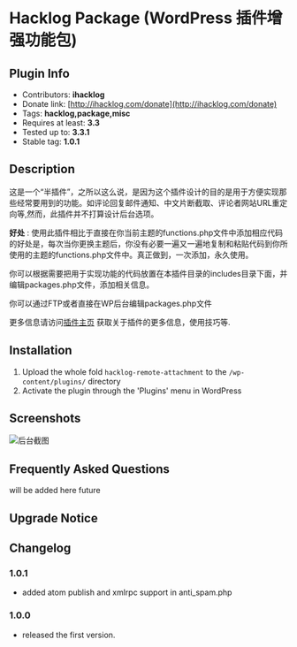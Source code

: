 # Hacklog Package (WordPress 插件增强功能包)

## Plugin Info
* Contributors: **ihacklog**
* Donate link: [http://ihacklog.com/donate](http://ihacklog.com/donate)
* Tags: **hacklog,package,misc**
* Requires at least: **3.3**
* Tested up to: **3.3.1**
* Stable tag: **1.0.1**


## Description

这是一个“半插件”，之所以这么说，是因为这个插件设计的目的是用于方便实现那些经常要用到的功能。如评论回复邮件通知、中文片断截取、评论者网站URL重定向等,然而，此插件并不打算设计后台选项。


**好处** : 使用此插件相比于直接在你当前主题的functions.php文件中添加相应代码的好处是，每次当你更换主题后，你没有必要一遍又一遍地复制和粘贴代码到你所使用的主题的functions.php文件中。真正做到，一次添加，永久使用。


你可以根据需要把用于实现功能的代码放置在本插件目录的includes目录下面，并编辑packages.php文件，添加相关信息。


你可以通过FTP或者直接在WP后台编辑packages.php文件


更多信息请访问[插件主页](http://ihacklog.com/?p=5428 "plugin homepage") 获取关于插件的更多信息，使用技巧等.


## Installation

1. Upload the whole fold `hacklog-remote-attachment` to the `/wp-content/plugins/` directory
2. Activate the plugin through the 'Plugins' menu in WordPress


## Screenshots

![后台截图](ihacklog-SimpleDark/raw/master/hacklog-package.png "Screenshot")



## Frequently Asked Questions
will be added here future


## Upgrade Notice




## Changelog

### 1.0.1
* added atom publish and xmlrpc support in anti_spam.php

### 1.0.0
* released the first version.











